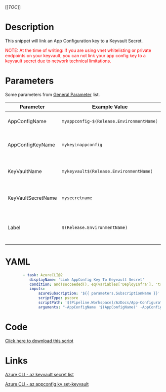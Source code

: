 [[_TOC_]]

# Description

This snippet will link an App Configuration key to a Keyvault Secret.

<font color="red">NOTE: At the time of writing: If you are using vnet whitelisting or private endpoints on your keyvault, you can not link your app config key to a keyvault secret due to network technical limitations.</font>

# Parameters

Some parameters from [General Parameter](/Azure/Azure-CLI-Snippets) list.

| Parameter          | Example Value                            | Description                                                                                |
| ------------------ | ---------------------------------------- | ------------------------------------------------------------------------------------------ |
| AppConfigName      | `myappconfig-$(Release.EnvironmentName)` | This is the app configuration name to use.                                                 |
| AppConfigKeyName   | `mykeyinappconfig`                       | The name of the key you want to use in App Configuration.                                  |
| KeyVaultName       | `mykeyvault$(Release.EnvironmentName)`   | The name of the keyvault where your secret resides in.                                     |
| KeyVaultSecretName | `mysecretname`                           | The name of the secret which you want to reference to.                                     |
| Label              | `$(Release.EnvironmentName)`             | The label to add to this key. Generally this will be the environmentname, null or Default. |

# YAML

```yaml
        - task: AzureCLI@2
           displayName: 'Link AppConfig Key To Keyvault Secret'
           condition: and(succeeded(), eq(variables['DeployInfra'], 'true'))
           inputs:
               azureSubscription: '${{ parameters.SubscriptionName }}'
               scriptType: pscore
               scriptPath: '$(Pipeline.Workspace)/AzDocs/App-Configuration/Link-AppConfig-Key-To-Keyvault-Secret.ps1'
               arguments: "-AppConfigName '$(AppConfigName)' -AppConfigKeyName '$(AppConfigKeyName)' -KeyVaultName '$(KeyVaultName)' -KeyVaultSecretName '$(KeyVaultSecretName)' -Label '$(Label)'"
```

# Code

[Click here to download this script](../../../../src/App-Configuration/Link-AppConfig-Key-To-Keyvault-Secret.ps1)

# Links

[Azure CLI - az keyvault secret list](https://docs.microsoft.com/en-us/cli/azure/keyvault/secret?view=azure-cli-latest#az_keyvault_secret_list)

[Azure CLI - az appconfig kv set-keyvault](https://docs.microsoft.com/en-us/cli/azure/appconfig/kv?view=azure-cli-latest#az_appconfig_kv_set_keyvault)
